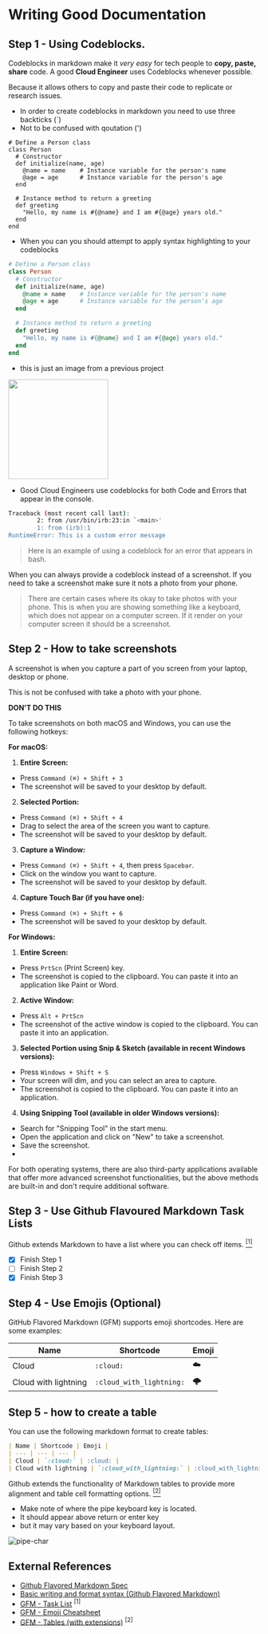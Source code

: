 # Writing Good Documentation

## Step 1 - Using Codeblocks.

Codeblocks in markdown make it *very easy* for tech people to **copy, paste, share** code. A good __Cloud Engineer__ uses Codeblocks whenever possible.

Because it allows others to copy and paste their code to replicate or research issues.

- In order to create codeblocks in markdown you need to use three backticks (`)
- Not to be confused with qoutation (')

```
# Define a Person class
class Person
  # Constructor
  def initialize(name, age)
    @name = name    # Instance variable for the person's name
    @age = age      # Instance variable for the person's age
  end

  # Instance method to return a greeting
  def greeting
    "Hello, my name is #{@name} and I am #{@age} years old."
  end
end
```
- When you can you should attempt to apply syntax highlighting to your codeblocks

```rb
# Define a Person class
class Person
  # Constructor
  def initialize(name, age)
    @name = name    # Instance variable for the person's name
    @age = age      # Instance variable for the person's age
  end

  # Instance method to return a greeting
  def greeting
    "Hello, my name is #{@name} and I am #{@age} years old."
  end
end
```
- this is just an image from a previous project
<img width="200px" src="https://github.com/tembo84/github-docs-example/assets/125076485/d03ac0b6-3f6f-459d-ab05-f9b4579385d7" />

- Good Cloud Engineers use codeblocks for both Code and Errors that appear in the console.

```bash
Traceback (most recent call last):
        2: from /usr/bin/irb:23:in `<main>'
        1: from (irb):1
RuntimeError: This is a custom error message
```
> Here is an example of using a codeblock for an error that appears in bash.

When you can always provide a codeblock instead of a screenshot. If you need to take a screenshot make sure it nots a photo from your phone.

> There are certain cases where its okay to take photos with your phone. This is when you are showing something like a keyboard, which does not appear on a computer screen. If it render on your computer screen it should be a screenshot.

## Step 2 - How to take screenshots
A screenshot is when you capture a part of you screen from your laptop, desktop or phone.

This is not be confused with take a photo with your phone.

**DON'T DO THIS**

To take screenshots on both macOS and Windows, you can use the following hotkeys:

**For macOS:**

1. **Entire Screen:**

- Press ```Command (⌘) + Shift + 3```
- The screenshot will be saved to your desktop by default.

2. **Selected Portion:**

- Press ```Command (⌘) + Shift + 4```
- Drag to select the area of the screen you want to capture.
- The screenshot will be saved to your desktop by default.

3. **Capture a Window:**

- Press ```Command (⌘) + Shift + 4```, then press ```Spacebar```.
- Click on the window you want to capture.
- The screenshot will be saved to your desktop by default.

4. **Capture Touch Bar (if you have one):**

- Press ```Command (⌘) + Shift + 6```
- The screenshot will be saved to your desktop by default.

**For Windows:**

1. **Entire Screen:**

- Press ```PrtScn``` (Print Screen) key.
- The screenshot is copied to the clipboard. You can paste it into an application like Paint or Word.

2. **Active Window:**

- Press ```Alt + PrtScn```
- The screenshot of the active window is copied to the clipboard. You can paste it into an application.

3. **Selected Portion using Snip & Sketch (available in recent Windows versions):**

- Press ```Windows + Shift + S```
- Your screen will dim, and you can select an area to capture.
- The screenshot is copied to the clipboard. You can paste it into an application.

4. **Using Snipping Tool (available in older Windows versions):**

- Search for "Snipping Tool" in the start menu.
- Open the application and click on "New" to take a screenshot.
- Save the screenshot.
- 
For both operating systems, there are also third-party applications available that offer more advanced screenshot functionalities, but the above methods are built-in and don't require additional software.

## Step 3 - Use Github Flavoured Markdown Task Lists

Github extends Markdown to have a list where you can check off items. [<sup>[1]</sup>](#external-references)

 - [x] Finish Step 1
 - [ ] Finish Step 2
 - [x] Finish Step 3

## Step 4 - Use Emojis (Optional)

GitHub Flavored Markdown (GFM) supports emoji shortcodes. Here are some examples:

| Name | Shortcode | Emoji |
| --- | --- | --- |
| Cloud | `:cloud:` | :cloud: |
| Cloud with lightning | `:cloud_with_lightning:` | :cloud_with_lightning: |

## Step 5 - how to create a table

You can use the following markdown format to create tables:

```md
| Name | Shortcode | Emoji |
| --- | --- | --- |
| Cloud | `:cloud:` | :cloud: |
| Cloud with lightning | `:cloud_with_lightning:` | :cloud_with_lightning: |
```

Github extends the functionality of Markdown tables to provide more alignment and table cell formatting options. [<sup>[2]</sup>](#external-references)

- Make note of where the pipe keyboard key is located.
- It should appear above return or enter key
- but it may vary based on your keyboard layout.

![pipe-char](https://github.com/tembo84/github-docs-example/assets/125076485/9fb5be4d-ba7c-4c5c-819e-7813f3457197)



## External References
- [Github Flavored Markdown Spec](https://github.github.com/gfm/)
- [Basic writing and format syntax (Github Flavored Markdown)](https://docs.github.com/en/get-started/writing-on-github/getting-started-with-writing-and-formatting-on-github/basic-writing-and-formatting-syntax#quoting-text)
- [GFM - Task List](https://docs.github.com/en/get-started/writing-on-github/getting-started-with-writing-and-formatting-on-github/basic-writing-and-formatting-syntax#task-lists) <sup>[1]</sup>
- [GFM - Emoji Cheatsheet](https://github.com/ikatyang/emoji-cheat-sheet)
- [GFM - Tables (with extensions)](https://github.github.com/gfm/#tables-extension-) <sup>[2]</sup>
